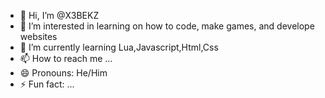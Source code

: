 - 👋 Hi, I’m @X3BEKZ
- 👀 I’m interested in learning on how to code, make games, and develope websites
- 🌱 I’m currently learning Lua,Javascript,Html,Css
- 📫 How to reach me ...
- 😄 Pronouns: He/Him
- ⚡ Fun fact: ...

<!---
X3BEKZ/X3BEKZ is a ✨ special ✨ repository because its `README.md` (this file) appears on your GitHub profile.
You can click the Preview link to take a look at your changes.
--->
